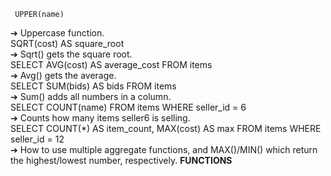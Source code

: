      UPPER(name)        
➔ Uppercase function.   
     SQRT(cost) AS square_root       
➔ Sqrt() gets the square root.  
     SELECT AVG(cost) AS average_cost FROM items        
➔ Avg() gets the average.   
     SELECT SUM(bids) AS bids FROM items       
➔ Sum() adds all numbers in a column.  
     SELECT COUNT(name) FROM items WHERE seller_id = 6       
➔ Counts how many items seller6 is selling.  
    SELECT COUNT(*) AS item_count,
	MAX(cost) AS max
	FROM items WHERE seller_id = 12       
➔ How to use multiple aggregate functions, and MAX()/MIN() which return the highest/lowest number, respectively. 
**FUNCTIONS**  